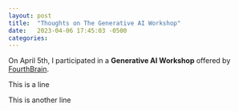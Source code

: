 ```yaml
---
layout: post
title:  "Thoughts on The Generative AI Workshop"
date:   2023-04-06 17:45:03 -0500
categories: 
---
```

On April 5th, I participated in a **__Generative AI Workshop__** offered by [FourthBrain](https://fourthbrain.ai/).

This is a line

This is another line
